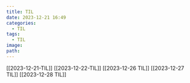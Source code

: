 ```yaml
---
title: TIL
date: 2023-12-21 16:49
categories:
  - TIL
tags:
  - TIL
image: 
path:
---
```


[[2023-12-21-TIL]]
[[2023-12-22-TIL]]
[[2023-12-26 TIL]]
[[2023-12-27 TIL]]
[[2023-12-28 TIL]]